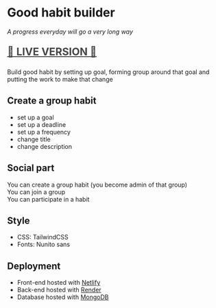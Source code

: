 # Good habit builder

_A progress everyday will go a very long way_

<p style="font-size: 1.5rem; font-weight: bold; opacity: 0.8">
<a href="https://habit-builder.netlify.app">🚀 LIVE VERSION 🚀</a>
</p>

Build good habit by setting up goal, forming group around that goal and putting the work to make that change

<!--
TODO - Fix: difficulty & frequency tag on newly created habit
TODO - Fix: end date on newly created habit
TODO - Fix: edit form empty
TODO - Fix: edit Display new info on save instead of on reload
TODO - Fix: display correct start date after edit
TODO - Fix: display date when swapping habits
TODO - Add: button on start and end date that show start end date on calendar
TODO - Remove: join button when user already in habit
-->

## Create a group habit

- set up a goal
- set up a deadline
- set up a frequency
- change title
- change description

## Social part

You can create a group habit (you become admin of that group)  
You can join a group  
You can participate in a habit

## Style

- CSS: TailwindCSS
- Fonts: Nunito sans

## Deployment

- Front-end hosted with [Netlify](https://habit-builder.netlify.app)
- Back-end hosted with [Render](https://habit-builder-server.onrender.com)
- Database hosted with [MongoDB](https://cloud.mongodb.com/)
